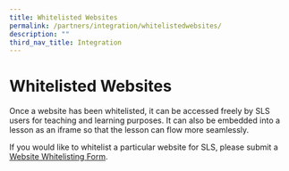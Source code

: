 ```yaml
---
title: Whitelisted Websites
permalink: /partners/integration/whitelistedwebsites/
description: ""
third_nav_title: Integration
---
```

Whitelisted Websites
====================

 Once a website has been whitelisted, it can be accessed freely by SLS users for teaching and learning purposes. It can also be embedded into a lesson as an iframe so that the lesson can flow more seamlessly.

    
If you would like to whitelist a particular website for SLS, please submit a [Website Whitelisting Form](https://go.gov.sg/sls-whitelist-form).